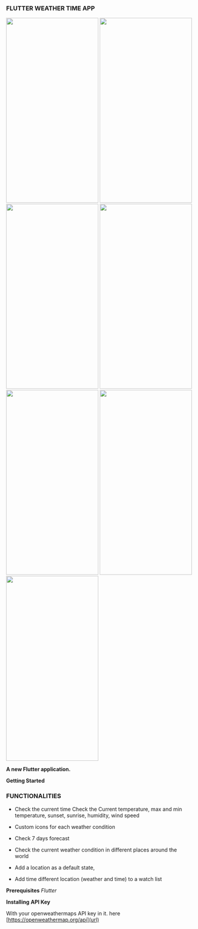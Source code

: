 


 ### FLUTTER WEATHER TIME APP
<div> 
<img src="https://user-images.githubusercontent.com/30800758/88089153-226cc580-cbbe-11ea-85a4-94e6ee5a6148.jpg" height="500" width="250">
<img src="https://user-images.githubusercontent.com/30800758/88089173-27317980-cbbe-11ea-8d5c-101c44746a5f.jpg" height="500" width="250">
<img src="https://user-images.githubusercontent.com/30800758/88089171-2698e300-cbbe-11ea-89ca-c3c3d70f6b93.jpg" height="500" width="250">
<img src="https://user-images.githubusercontent.com/30800758/88089167-26004c80-cbbe-11ea-9ed4-bf77421df461.jpg" height="500" width="250">
<img src="https://user-images.githubusercontent.com/30800758/88089158-24368900-cbbe-11ea-93ed-daccd27db45f.jpg" height="500" width="250">
<img src="https://user-images.githubusercontent.com/30800758/88089161-24cf1f80-cbbe-11ea-87a9-f8f453a24730.jpg" height="500" width="250">
<img src="https://user-images.githubusercontent.com/30800758/88089163-2567b600-cbbe-11ea-86dd-158eb28cb4e3.jpg" height="500" width="250">
</div>

**A new Flutter application.**

**Getting Started**
 
### FUNCTIONALITIES		
	

- Check the current time Check the Current temperature, max and min temperature, sunset, sunrise, humidity, wind speed	 	


- Custom icons for each weather condition 	
	

- Check 7 days forecast 	


- Check the current weather condition in different places around the world 	
	

- Add a location as a default state, 	

	
- Add time different location (weather and time) to a watch list		


**Prerequisites**
 _Flutter_

**Installing**
 **API Key**

With your openweathermaps API key in it. here [https://openweathermap.org/api](url)
